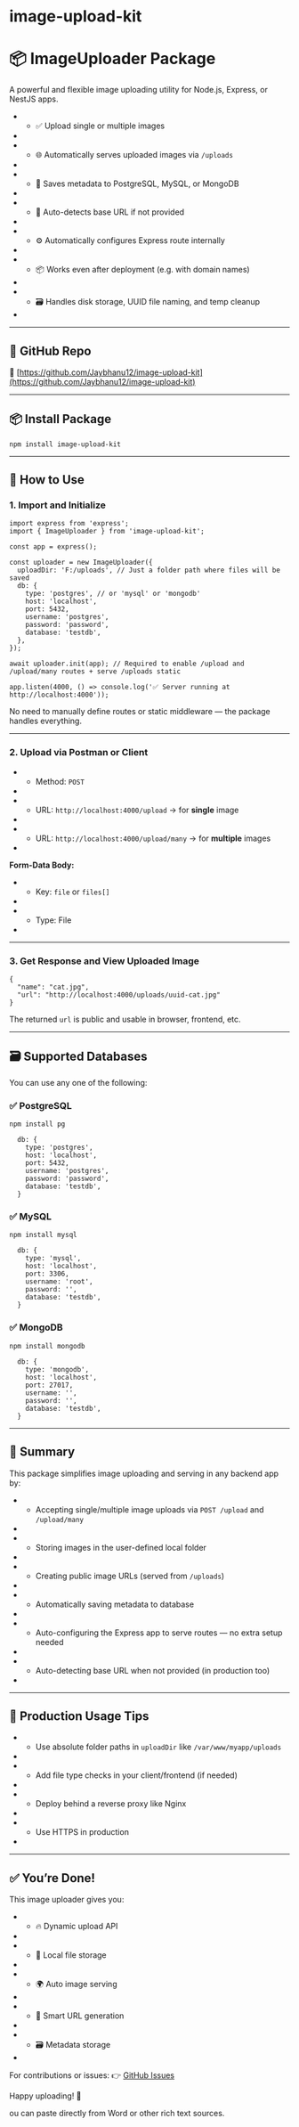 # image-upload-kit

# 📦 ImageUploader Package

A powerful and flexible image uploading utility for Node.js, Express, or NestJS apps.

* *   ✅ Upload single or multiple images
*     
* *   🌐 Automatically serves uploaded images via `/uploads`
*     
* *   💾 Saves metadata to PostgreSQL, MySQL, or MongoDB
*     
* *   🧠 Auto-detects base URL if not provided
*     
* *   ⚙️ Automatically configures Express route internally
*     
* *   📦 Works even after deployment (e.g. with domain names)
*     
* *   🗃 Handles disk storage, UUID file naming, and temp cleanup
*     

* * *

## 🔗 GitHub Repo

🔗 [https://github.com/Jaybhanu12/image-upload-kit](https://github.com/Jaybhanu12/image-upload-kit)

* * *

## 📦 Install Package

```
npm install image-upload-kit
```

* * *

## 🧰 How to Use

### 1\. Import and Initialize

```
import express from 'express';
import { ImageUploader } from 'image-upload-kit';

const app = express();

const uploader = new ImageUploader({
  uploadDir: 'F:/uploads', // Just a folder path where files will be saved
  db: {
    type: 'postgres', // or 'mysql' or 'mongodb'
    host: 'localhost',
    port: 5432,
    username: 'postgres',
    password: 'password',
    database: 'testdb',
  },
});

await uploader.init(app); // Required to enable /upload and /upload/many routes + serve /uploads static

app.listen(4000, () => console.log('✅ Server running at http://localhost:4000'));
```

No need to manually define routes or static middleware — the package handles everything.

* * *

### 2\. Upload via Postman or Client

* *   Method: `POST`
*     
* *   URL: `http://localhost:4000/upload` → for **single** image
*     
* *   URL: `http://localhost:4000/upload/many` → for **multiple** images
*     

**Form-Data Body:**

* *   Key: `file` or `files[]`
*     
* *   Type: File
*     

* * *

### 3\. Get Response and View Uploaded Image

```
{
  "name": "cat.jpg",
  "url": "http://localhost:4000/uploads/uuid-cat.jpg"
}
```

The returned `url` is public and usable in browser, frontend, etc.

* * *

## 🗃 Supported Databases

You can use any one of the following:

### ✅ PostgreSQL

```
npm install pg
```

```
  db: {
    type: 'postgres',
    host: 'localhost',
    port: 5432,
    username: 'postgres',
    password: 'password',
    database: 'testdb',
  }
```

### ✅ MySQL

```
npm install mysql
```

```
  db: {
    type: 'mysql',
    host: 'localhost',
    port: 3306,
    username: 'root',
    password: '',
    database: 'testdb',
  }
```

### ✅ MongoDB

```
npm install mongodb
```

```
  db: {
    type: 'mongodb',
    host: 'localhost',
    port: 27017,
    username: '',
    password: '',
    database: 'testdb',
  }
```

* * *

## 📌 Summary

This package simplifies image uploading and serving in any backend app by:

* *   Accepting single/multiple image uploads via `POST /upload` and `/upload/many`
*     
* *   Storing images in the user-defined local folder
*     
* *   Creating public image URLs (served from `/uploads`)
*     
* *   Automatically saving metadata to database
*     
* *   Auto-configuring the Express app to serve routes — no extra setup needed
*     
* *   Auto-detecting base URL when not provided (in production too)
*     

* * *

## 🔐 Production Usage Tips

* *   Use absolute folder paths in `uploadDir` like `/var/www/myapp/uploads`
*     
* *   Add file type checks in your client/frontend (if needed)
*     
* *   Deploy behind a reverse proxy like Nginx
*     
* *   Use HTTPS in production
*     

* * *

## ✅ You’re Done!

This image uploader gives you:

* *   🔥 Dynamic upload API
*     
* *   📂 Local file storage
*     
* *   🌍 Auto image serving
*     
* *   🧠 Smart URL generation
*     
* *   🗃 Metadata storage
*     

For contributions or issues: 👉 [GitHub Issues](https://github.com/Jaybhanu12/image-upload-kit)

Happy uploading! 📸

ou can paste directly from Word or other rich text sources.
